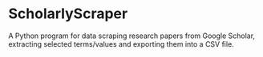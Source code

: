 # ScholarlyScraper
A Python program for data scraping research papers from Google Scholar, extracting selected terms/values and exporting them into a CSV file.
